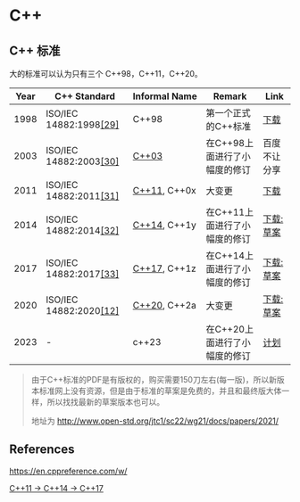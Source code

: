 # C++





## C++ 标准

大的标准可以认为只有三个 C++98，C++11，C++20。

| Year | C++ Standard                                                                            | Informal Name                                           | Remark            | Link                                                                       |
| ---- | --------------------------------------------------------------------------------------- | ------------------------------------------------------- | ----------------- | -------------------------------------------------------------------------- |
| 1998 | ISO/IEC 14882:1998[[29]](https://en.wikipedia.org/wiki/C%2B%2B#cite_note-isocpp1998-29) | C++98                                                   | 第一个正式的C++标准       | [下载](https://pan.baidu.com/s/1ntjrXqx)                                     |
| 2003 | ISO/IEC 14882:2003[[30]](https://en.wikipedia.org/wiki/C%2B%2B#cite_note-isocpp2003-30) | [C++03](https://en.wikipedia.org/wiki/C%2B%2B03)        | 在C++98上面进行了小幅度的修订 | 百度不让分享                                                                     |
| 2011 | ISO/IEC 14882:2011[[31]](https://en.wikipedia.org/wiki/C%2B%2B#cite_note-isocpp2011-31) | [C++11](https://en.wikipedia.org/wiki/C%2B%2B11), C++0x | 大变更               | [下载](https://pan.baidu.com/s/1pJnrEiB)                                     |
| 2014 | ISO/IEC 14882:2014[[32]](https://en.wikipedia.org/wiki/C%2B%2B#cite_note-isocpp2014-32) | [C++14](https://en.wikipedia.org/wiki/C%2B%2B14), C++1y | 在C++11上面进行了小幅度的修订 | [下载:草案](http://www.open-std.org/jtc1/sc22/wg21/docs/papers/2014/n4296.pdf) |
| 2017 | ISO/IEC 14882:2017[[33]](https://en.wikipedia.org/wiki/C%2B%2B#cite_note-isocpp2017-33) | [C++17](https://en.wikipedia.org/wiki/C%2B%2B17), C++1z | 在C++14上面进行了小幅度的修订 | [下载:草案](http://www.open-std.org/jtc1/sc22/wg21/docs/papers/2017/n4713.pdf) |
| 2020 | ISO/IEC 14882:2020[[12]](https://en.wikipedia.org/wiki/C%2B%2B#cite_note-isocpp2020-12) | [C++20](https://en.wikipedia.org/wiki/C%2B%2B20), C++2a | 大变更               | [下载:草案](http://www.open-std.org/jtc1/sc22/wg21/docs/papers/2020/n4861.pdf) |
| 2023 | -                                                                                       | c++23                                                   | 在C++20上面进行了小幅度的修订 | [计划](http://www.open-std.org/jtc1/sc22/wg21/docs/papers/2021/p2214r1.html) |

> 由于C++标准的PDF是有版权的，购买需要150刀左右(每一版)，所以新版本标准网上没有资源，但是由于标准的草案是免费的，并且和最终版大体一样，所以找找最新的草案版本也可以。
> 
> 地址为 http://www.open-std.org/jtc1/sc22/wg21/docs/papers/2021/





## References

https://en.cppreference.com/w/

[C++11 -> C++14 -> C++17](https://zhuanlan.zhihu.com/p/365221113)